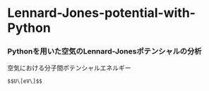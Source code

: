 # Lennard-Jones-potential-with-Python
### Pythonを用いた空気のLennard-Jonesポテンシャルの分析
空気における分子間ポテンシャルエネルギー
```
$$U\[eV\]$$
```
